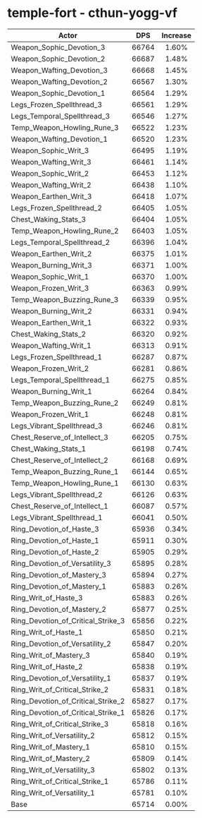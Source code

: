 # temple-fort - cthun-yogg-vf
| Actor | DPS | Increase |
|---|:---:|:---:|
|Weapon_Sophic_Devotion_3|66764|1.60%|
|Weapon_Sophic_Devotion_2|66687|1.48%|
|Weapon_Wafting_Devotion_3|66668|1.45%|
|Weapon_Wafting_Devotion_2|66567|1.30%|
|Weapon_Sophic_Devotion_1|66564|1.29%|
|Legs_Frozen_Spellthread_3|66561|1.29%|
|Legs_Temporal_Spellthread_3|66546|1.27%|
|Temp_Weapon_Howling_Rune_3|66522|1.23%|
|Weapon_Wafting_Devotion_1|66520|1.23%|
|Weapon_Sophic_Writ_3|66495|1.19%|
|Weapon_Wafting_Writ_3|66461|1.14%|
|Weapon_Sophic_Writ_2|66453|1.12%|
|Weapon_Wafting_Writ_2|66438|1.10%|
|Weapon_Earthen_Writ_3|66418|1.07%|
|Legs_Frozen_Spellthread_2|66405|1.05%|
|Chest_Waking_Stats_3|66404|1.05%|
|Temp_Weapon_Howling_Rune_2|66403|1.05%|
|Legs_Temporal_Spellthread_2|66396|1.04%|
|Weapon_Earthen_Writ_2|66375|1.01%|
|Weapon_Burning_Writ_3|66371|1.00%|
|Weapon_Sophic_Writ_1|66370|1.00%|
|Weapon_Frozen_Writ_3|66363|0.99%|
|Temp_Weapon_Buzzing_Rune_3|66339|0.95%|
|Weapon_Burning_Writ_2|66331|0.94%|
|Weapon_Earthen_Writ_1|66322|0.93%|
|Chest_Waking_Stats_2|66320|0.92%|
|Weapon_Wafting_Writ_1|66313|0.91%|
|Legs_Frozen_Spellthread_1|66287|0.87%|
|Weapon_Frozen_Writ_2|66281|0.86%|
|Legs_Temporal_Spellthread_1|66275|0.85%|
|Weapon_Burning_Writ_1|66264|0.84%|
|Temp_Weapon_Buzzing_Rune_2|66249|0.81%|
|Weapon_Frozen_Writ_1|66248|0.81%|
|Legs_Vibrant_Spellthread_3|66246|0.81%|
|Chest_Reserve_of_Intellect_3|66205|0.75%|
|Chest_Waking_Stats_1|66198|0.74%|
|Chest_Reserve_of_Intellect_2|66168|0.69%|
|Temp_Weapon_Buzzing_Rune_1|66144|0.65%|
|Temp_Weapon_Howling_Rune_1|66130|0.63%|
|Legs_Vibrant_Spellthread_2|66126|0.63%|
|Chest_Reserve_of_Intellect_1|66087|0.57%|
|Legs_Vibrant_Spellthread_1|66041|0.50%|
|Ring_Devotion_of_Haste_3|65936|0.34%|
|Ring_Devotion_of_Haste_1|65911|0.30%|
|Ring_Devotion_of_Haste_2|65905|0.29%|
|Ring_Devotion_of_Versatility_3|65895|0.28%|
|Ring_Devotion_of_Mastery_3|65894|0.27%|
|Ring_Devotion_of_Mastery_1|65883|0.26%|
|Ring_Writ_of_Haste_3|65883|0.26%|
|Ring_Devotion_of_Mastery_2|65877|0.25%|
|Ring_Devotion_of_Critical_Strike_3|65856|0.22%|
|Ring_Writ_of_Haste_1|65850|0.21%|
|Ring_Devotion_of_Versatility_2|65847|0.20%|
|Ring_Writ_of_Mastery_3|65840|0.19%|
|Ring_Writ_of_Haste_2|65838|0.19%|
|Ring_Devotion_of_Versatility_1|65837|0.19%|
|Ring_Writ_of_Critical_Strike_2|65831|0.18%|
|Ring_Devotion_of_Critical_Strike_2|65827|0.17%|
|Ring_Devotion_of_Critical_Strike_1|65826|0.17%|
|Ring_Writ_of_Critical_Strike_3|65818|0.16%|
|Ring_Writ_of_Versatility_2|65812|0.15%|
|Ring_Writ_of_Mastery_1|65810|0.15%|
|Ring_Writ_of_Mastery_2|65809|0.14%|
|Ring_Writ_of_Versatility_3|65802|0.13%|
|Ring_Writ_of_Critical_Strike_1|65786|0.11%|
|Ring_Writ_of_Versatility_1|65781|0.10%|
|Base|65714|0.00%|
